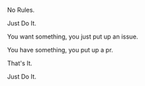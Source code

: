 No Rules.

Just Do It.

You want something, you just put up an issue.

You have something, you put up a pr.

That's It.

Just Do It.
